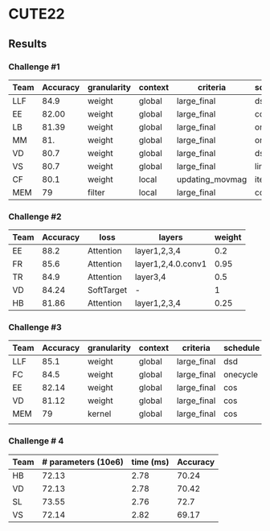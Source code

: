 # CUTE22




## Results

### Challenge #1

|Team| Accuracy  | granularity  | context  |  criteria | schedule | 
|---|---|---|---|---|---|
| LLF  | 84.9  | weight  | global  | large_final  | dsd |
| EE  | 82.00  | weight  | global  | large_final  | cos |
| LB  | 81.39  | weight  | global  | large_final | onecycle |
| MM | 81.  | weight  | global  | large_final  | onecycle |
| VD | 80.7  | weight  | global  | large_final  | dsd |
| VS | 80.7  | weight  | global  | large_final  | lin |
| CF | 80.1  | weight  | local  | updating_movmag  | iterative |
| MEM | 79  | filter  | local  | large_final  | cos |






### Challenge #2

|Team| Accuracy  | loss  | layers  | weight |
|---|---|---|---|---|
| EE  | 88.2  | Attention  | layer1,2,3,4  | 0.2  |
| FR  | 85.6  | Attention  | layer1,2,4.0.conv1  | 0.95  |
| TR  | 84.9  | Attention  | layer3,4  | 0.5  |
| VD  | 84.24  | SoftTarget  | -  |  1 |
| HB  | 81.86  | Attention  | layer1,2,3,4  |  0.25 |


### Challenge #3

|Team| Accuracy  | granularity  | context  |  criteria | schedule | loss  | layers  | weight |
|---|---|---|---|---| --- | --- | --- | ---| 
| LLF  | 85.1 | weight  | global | large_final  | dsd | Attention | layer1,2,3,4  |  0.95  |
| FC  | 84.5 | weight  | global | large_final  | onecycle | Attention | layer1,2,3,4  |  0.95  |
| EE  | 82.14  | weight  | global | large_final  | cos | Attention | layer1,2,3,4  |  0.5  |
| VD  | 81.12  | weight  | global | large_final  | cos | Attention | layer1,2,3,4  |  0.4  |
| MEM  | 79  | kernel  | global | large_final  | cos | Attention | 3,4  |  0.9  |
|   |   |   |   |   | | | | |


### Challenge # 4


|Team| # parameters (10e6) | time (ms)  | Accuracy
|---|---|---|---|
| HB  |  72.13 | 2.78  | 70.24
| VD  | 72.13  | 2.78  | 70.42
| SL  | 73.55  | 2.76  | 72.7
| VS  | 72.14  | 2.82  | 69.17
